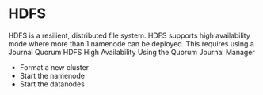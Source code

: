 # HDFS

HDFS is a resilient, distributed file system. HDFS supports high availability
mode where more than 1 namenode can be deployed. This requires 
using a Journal Quorum 
HDFS High Availability Using the Quorum Journal Manager

- Format a new cluster
- Start the namenode
- Start the datanodes

